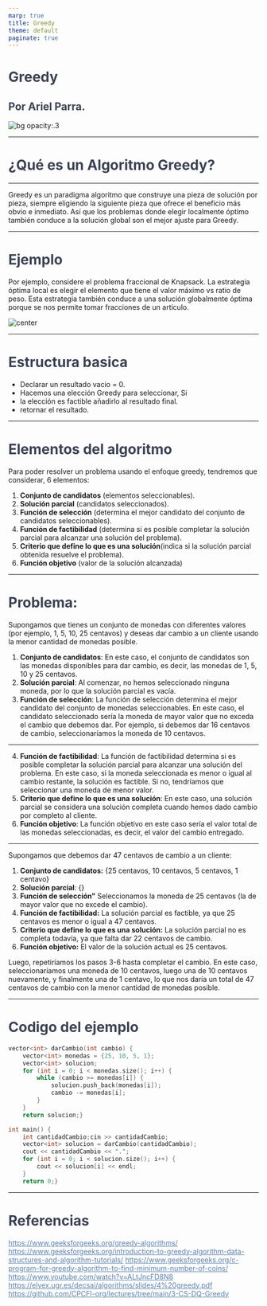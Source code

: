 ```yaml
---
marp: true
title: Greedy
theme: default
paginate: true
---
```


<!-- tema -->
<style>
h1 {color: #4c566a;}
h2 {color: #81a1c1;}
a[href]{color: #5e81ac;}
section {background: #d8dee9;text-align: justify;color: #3b4252;}
img {background-color: transparent!important;}
table {text-align: center; margin-left: auto; margin-right: auto;} 
img[alt~="center"] {display: block;margin: 0 auto;}
mark {background-color: rgb(129 161 193 / 0.6)};

</style>
<style scoped>h1, h2, h3 {color: #3b4252;}</style>

# <!--fit--> Greedy

## Por Ariel Parra.

![bg opacity:.3](https://encrypted-tbn0.gstatic.com/images?q=tbn:ANd9GcQwkP0DkdNHq-jx69GcuzXfSWB16nPvZgOaeg&usqp=CAU)

---

# ¿Qué es un Algoritmo Greedy?

---

Greedy es un paradigma algoritmo que construye una pieza de solución por pieza, siempre eligiendo la siguiente pieza que ofrece el beneficio más obvio e inmediato. Así que los problemas donde elegir localmente óptimo también conduce a la solución global son el mejor ajuste para Greedy.

---

# Ejemplo

Por ejemplo, considere el problema fraccional de Knapsack. La estrategia óptima local es elegir el elemento que tiene el valor máximo vs ratio de peso. Esta estrategia también conduce a una solución globalmente óptima porque se nos permite tomar fracciones de un artículo.

![center](https://www.geeksforgeeks.org/wp-content/uploads/Fractional-Knapsackexample-min-768x384.png)

---

# Estructura basica

- Declarar un resultado vacio = 0.
- Hacemos una elección Greedy para seleccionar, Si
- la elección es factible añadirlo al resultado final.
- retornar el resultado.


---

# Elementos del algoritmo

Para poder resolver un problema usando el enfoque greedy, tendremos que considerar, 6 elementos:

1. **Conjunto de candidatos** (elementos seleccionables).
2. **Solución parcial** (candidatos seleccionados).
3. **Función de selección** (determina el mejor candidato del conjunto de candidatos seleccionables).
4. **Función de factibilidad** (determina si es posible
   completar la solución parcial para alcanzar una solución del problema).
5. **Criterio que define lo que es una solución**(indica si la solución parcial obtenida resuelve el problema).
6. **Función objetivo** (valor de la solución alcanzada)

---

# Problema:

Supongamos que tienes un conjunto de monedas con diferentes valores (por ejemplo, 1, 5, 10, 25 centavos) y deseas dar cambio a un cliente usando la menor cantidad de monedas posible.

1. **Conjunto de candidatos**: En este caso, el conjunto de candidatos son las monedas disponibles para dar cambio, es decir, las monedas de 1, 5, 10 y 25 centavos.
2. **Solución parcial**: Al comenzar, no hemos seleccionado ninguna moneda, por lo que la solución parcial es vacía.
3. **Función de selección**: La función de selección determina el mejor candidato del conjunto de monedas seleccionables. En este caso, el candidato seleccionado sería la moneda de mayor valor que no exceda el cambio que debemos dar. Por ejemplo, si debemos dar 16 centavos de cambio, seleccionaríamos la moneda de 10 centavos.

---

4. **Función de factibilidad**: La función de factibilidad determina si es posible completar la solución parcial para alcanzar una solución del problema. En este caso, si la moneda seleccionada es menor o igual al cambio restante, la solución es factible. Si no, tendríamos que seleccionar una moneda de menor valor.
5. **Criterio que define lo que es una solución**: En este caso, una solución parcial se considera una solución completa cuando hemos dado cambio por completo al cliente.
6. **Función objetivo**: La función objetivo en este caso sería el valor total de las monedas seleccionadas, es decir, el valor del cambio entregado.

---

Supongamos que debemos dar 47 centavos de cambio a un cliente:

1. **Conjunto de candidatos:** {25 centavos, 10 centavos, 5 centavos, 1 centavo}
2. **Solución parcial**: {}
3. **Función de selección"** Seleccionamos la moneda de 25 centavos (la de mayor valor que no excede el cambio).
4. **Función de factibilidad:** La solución parcial es factible, ya que 25 centavos es menor o igual a 47 centavos.
5. **Criterio que define lo que es una solución:** La solución parcial no es completa todavía, ya que falta dar 22 centavos de cambio.
6. **Función objetivo:** El valor de la solución actual es 25 centavos.

Luego, repetiríamos los pasos 3-6 hasta completar el cambio. En este caso, seleccionaríamos una moneda de 10 centavos, luego una de 10 centavos nuevamente, y finalmente una de 1 centavo, lo que nos daría un total de 47 centavos de cambio con la menor cantidad de monedas posible.

---

# Codigo del ejemplo
```cpp
vector<int> darCambio(int cambio) {
    vector<int> monedas = {25, 10, 5, 1};
    vector<int> solucion;
    for (int i = 0; i < monedas.size(); i++) {
        while (cambio >= monedas[i]) {
            solucion.push_back(monedas[i]);
            cambio -= monedas[i];
        }
    }
    return solucion;}
```

```cpp
int main() {
    int cantidadCambio;cin >> cantidadCambio;
    vector<int> solucion = darCambio(cantidadCambio);
    cout << cantidadCambio << ".";
    for (int i = 0; i < solucion.size(); i++) {
        cout << solucion[i] << endl;
    }
    return 0;}
```

---

# Referencias

https://www.geeksforgeeks.org/greedy-algorithms/
https://www.geeksforgeeks.org/introduction-to-greedy-algorithm-data-structures-and-algorithm-tutorials/
https://www.geeksforgeeks.org/c-program-for-greedy-algorithm-to-find-minimum-number-of-coins/
https://www.youtube.com/watch?v=ALtJncFD8N8
https://elvex.ugr.es/decsai/algorithms/slides/4%20greedy.pdf
https://github.com/CPCFI-org/lectures/tree/main/3-CS-DQ-Greedy
